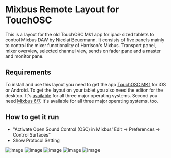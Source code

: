 # Mixbus Remote Layout for TouchOSC

This is a layout for the old TouchOSC Mk1 app for ipad-sized tablets to control Mixbus DAW by Nicolai Beuermann. 
It consists of five panels mainly to control the mixer functionality of Harrison's Mixbus.
Transport panel, mixer overview, selected channel view, sends on fader pane and a master and monitor pane.

## Requirements
To install and use this layout you need to get the app [TouchOSC MK1](https://hexler.net/touchosc-mk1) for iOS or Android. To get the layout on your tablet you also need the editor for the desktop. It's [available](https://hexler.net/touchosc-mk1#resources) for all three major operating systems.
Second you need [Mixbus 6/7](https://harrisonconsoles.com/product/mixbus). It's available for all three major operating systems, too.

## How to get it run
- "Activate Open Sound Control (OSC) in Mixbus' Edit -> Preferences -> Control Surfaces"
- Show Protocol Setting

![image](https://user-images.githubusercontent.com/8352411/121231631-e81d1d00-c890-11eb-8c43-772d1d2f67c7.png)
![image](https://user-images.githubusercontent.com/8352411/121231846-33373000-c891-11eb-94bd-4a3085287845.png)
![image](https://user-images.githubusercontent.com/8352411/121231949-519d2b80-c891-11eb-8196-3f68af1e6152.png)
![image](https://user-images.githubusercontent.com/8352411/121232018-67aaec00-c891-11eb-9563-539e6b8ebce3.png)
![image](https://user-images.githubusercontent.com/8352411/121232068-7abdbc00-c891-11eb-931e-1a95dbca19ca.png)
